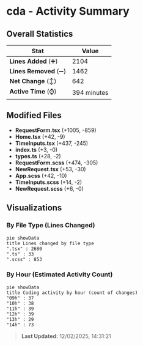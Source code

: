 # cda - Activity Summary 

## Overall Statistics

| Stat                   | Value                                                             |
| ---------------------- | ----------------------------------------------------------------- |
| **Lines Added** (➕)   | 2104                                          |
| **Lines Removed** (➖) | 1462                                        |
| **Net Change** (↕)    | 642                |
| **Active Time** (⌚)   | 394 minutes |


## Modified Files
- **RequestForm.tsx** (+1005, -859)
- **Home.tsx** (+42, -9)
- **TimeInputs.tsx** (+437, -245)
- **index.ts** (+3, -0)
- **types.ts** (+28, -2)
- **RequestForm.scss** (+474, -305)
- **NewRequest.tsx** (+53, -30)
- **App.scss** (+42, -10)
- **TimeInputs.scss** (+14, -2)
- **NewRequest.scss** (+6, -0)

## Visualizations

### By File Type (Lines Changed)

```mermaid
pie showData
title Lines changed by file type
".tsx" : 2680
".ts" : 33
".scss" : 853
```

### By Hour (Estimated Activity Count)

```mermaid
pie showData
title Coding activity by hour (count of changes)
"09h" : 37
"10h" : 38
"11h" : 39
"12h" : 39
"13h" : 29
"14h" : 73
```


> **Last Updated:** 12/02/2025, 14:31:21